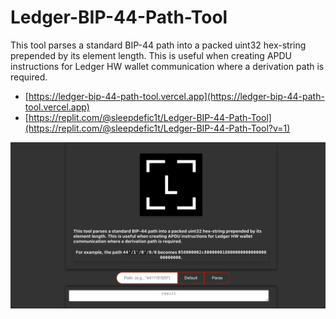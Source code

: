# Ledger-BIP-44-Path-Tool

This tool parses a standard BIP-44 path into a packed uint32 hex-string prepended by its element length. This is useful when creating APDU instructions for Ledger HW wallet communication where a derivation path is required.

* [https://ledger-bip-44-path-tool.vercel.app](https://ledger-bip-44-path-tool.vercel.app)
* [https://replit.com/@sleepdefic1t/Ledger-BIP-44-Path-Tool](https://replit.com/@sleepdefic1t/Ledger-BIP-44-Path-Tool?v=1)

![](./screenshot.png)
